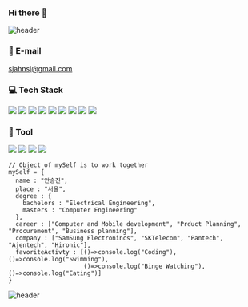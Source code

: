 ### Hi there 👋

<!--
**sjahnsj/sjahnsj** is a ✨ _special_ ✨ repository because its `README.md` (this file) appears on your GitHub profile.

Here are some ideas to get you started:

- 🔭 I’m currently working on ...
- 🌱 I’m currently learning ...
- 👯 I’m looking to collaborate on ...
- 🤔 I’m looking for help with ...
- 💬 Ask me about ...
- 📫 How to reach me: ...
- 😄 Pronouns: ...
- ⚡ Fun fact: ...
![header](https://capsule-render.vercel.app/api?type=rect&color=auto&height=60&section=header&text=My%20Tech%20Stack&fontSize=40)
<br>
-->
![header](https://capsule-render.vercel.app/api?type=waving&color=3333ff&height=200&section=header&text=안%20승%20진%20%20%20%20-nl-S.J.%20Ahn&fontAlignY=20&fontAlignY=50&fontSize=43&fontColor=ffffff&animation=twinkling)

### 📧 E-mail
sjahnsj@gmail.com

### 💻 Tech Stack
<p>
<img src="https://img.shields.io/badge/Java-007396?style=for-the-badge&logo=Java&logoColor=white"/>
<img src="https://img.shields.io/badge/Javascript-ffb13b?style=for-the-badge&logo=javascript&logoColor=white"/>
<img src="https://img.shields.io/badge/python-3670A0?style=for-the-badge&logo=python&logoColor=ffdd54"/>
<img src="https://img.shields.io/badge/oracle-ff0000?style=for-the-badge&logo=oracle&logoColor=white"/>
<img src="https://img.shields.io/badge/html-55aa55?style=for-the-badge&logo=html5&logoColor=white"/>
<img src="https://img.shields.io/badge/css-ff00ff?style=for-the-badge&logo=csswizardry&logoColor=white"/>
<img src="https://img.shields.io/badge/tensorflow-aaaaaa?style=for-the-badge&logo=tensorflow&logoColor=white"/>
<img src="https://img.shields.io/badge/pandas-2222aa?style=for-the-badge&logo=pandas&logoColor=white"/>
<img src="https://img.shields.io/badge/spring-dddd00?style=for-the-badge&logo=spring&logoColor=black"/>
</p>

### 🔨 Tool  
<p>
<img src="https://img.shields.io/badge/Git-000000?style=for-the-badge&logo=GitHub&logoColor=white"/>
<img src="https://img.shields.io/badge/vscode-000000?style=for-the-badge&logo=visualstudiocode&logoColor=white"/>
<img src="https://img.shields.io/badge/eclipse-000000?style=for-the-badge&logo=eclipseide&logoColor=white"/>
<img src="https://img.shields.io/badge/vim-000000?style=for-the-badge&logo=vim&logoColor=white"/>
</p>

```
// Object of mySelf is to work together
mySelf = {
  name : "안승진",
  place : "서울",
  degree : {
    bachelors : "Electrical Engineering",
    masters : "Computer Engineering"
  },
  career : ["Computer and Mobile development", "Prduct Planning", "Procurement", "Business planning"],
  company : ["SamSung Electronincs", "SKTelecom", "Pantech", "Ajentech", "Hironic"],
  favoriteActivty : [()=>console.log("Coding"), ()=>console.log("Swimming"),
                     ()=>console.log("Binge Watching"), ()=>console.log("Eating")]
}
```

![header](https://capsule-render.vercel.app/api?type=waving&color=5555ff&height=100&section=footer&fontSize=50&font-color=ffffff)
